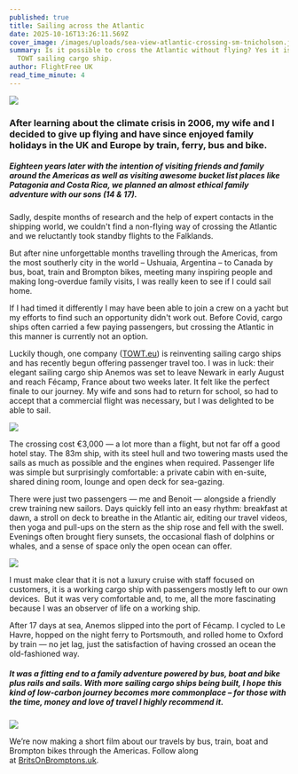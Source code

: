 ```yaml
---
published: true
title: Sailing across the Atlantic
date: 2025-10-16T13:26:11.569Z
cover_image: /images/uploads/sea-view-atlantic-crossing-sm-tnicholson.jpg
summary: Is it possible to cross the Atlantic without flying? Yes it is, with a
  TOWT sailing cargo ship.
author: FlightFree UK
read_time_minute: 4
---
```

![](/images/uploads/sea-view-atlantic-crossing-tnicholson.jpg)

### After learning about the climate crisis in 2006, my wife and I decided to give up flying and have since enjoyed family holidays in the UK and Europe by train, ferry, bus and bike.

##### Eighteen years later with the intention of visiting friends and family around the Americas as well as visiting awesome bucket list places like Patagonia and Costa Rica, we planned an almost ethical family adventure with our sons (14 & 17).

Sadly, despite months of research and the help of expert contacts in the shipping world, we couldn't find a non-flying way of crossing the Atlantic and we reluctantly took standby flights to the Falklands. 

B﻿ut after nine unforgettable months travelling through the Americas, from the most southerly city in the world – Ushuaia, Argentina – to Canada by bus, boat, train and Brompton bikes, meeting many inspiring people and making long-overdue family visits, I was really keen to see if I could sail home.

If I had timed it differently I may have been able to join a crew on a yacht but my efforts to find such an opportunity didn't work out. Before Covid, cargo ships often carried a few paying passengers, but crossing the Atlantic in this manner is currently not an option. 

Luckily though, one company ([TOWT.eu](https://towt.eu/)) is reinventing sailing cargo ships and has recently begun offering passenger travel too. I was in luck: their elegant sailing cargo ship Anemos was set to leave Newark in early August and reach Fécamp, France about two weeks later. It felt like the perfect finale to our journey. My wife and sons had to return for school, so had to accept that a commercial flight was necessary, but I was delighted to be able to sail.

![](/images/uploads/cargo-boat-tnicholson.jpg)

The crossing cost €3,000 — a lot more than a flight, but not far off a good hotel stay. The 83m ship, with its steel hull and two towering masts used the sails as much as possible and the engines when required. Passenger life was simple but surprisingly comfortable: a private cabin with en-suite, shared dining room, lounge and open deck for sea-gazing.

There were just two passengers — me and Benoit — alongside a friendly crew training new sailors. Days quickly fell into an easy rhythm: breakfast at dawn, a stroll on deck to breathe in the Atlantic air, editing our travel videos, then yoga and pull-ups on the stern as the ship rose and fell with the swell. Evenings often brought fiery sunsets, the occasional flash of dolphins or whales, and a sense of space only the open ocean can offer.

![](/images/uploads/mess-room-tnicholson.jpg)

I must make clear that it is not a luxury cruise with staff focused on customers, it is a working cargo ship with passengers mostly left to our own devices.  But it was very comfortable and, to me, all the more fascinating because I was an observer of life on a working ship.  

After 17 days at sea, Anemos slipped into the port of Fécamp. I cycled to Le Havre, hopped on the night ferry to Portsmouth, and rolled home to Oxford by train — no jet lag, just the satisfaction of having crossed an ocean the old-fashioned way.

##### It was a fitting end to a family adventure powered by bus, boat and bike plus rails and sails. With more sailing cargo ships being built, I hope this kind of low-carbon journey becomes more commonplace – for those with the time, money and love of travel I highly recommend it.

![](/images/uploads/sunset-atlantic-crossing-tnicholson.jpg)

We’re now making a short film about our travels by bus, train, boat and Brompton bikes through the Americas. Follow along at [BritsOnBromptons.uk](https://britsonbromptons.uk/).